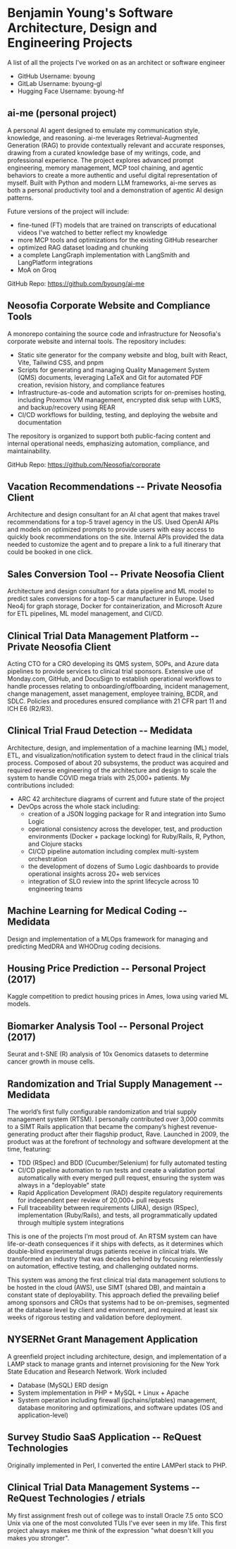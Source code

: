 # Benjamin Young's Software Architecture, Design and Engineering Projects

A list of all the projects I've worked on as an architect or software engineer

* GitHub Username: byoung
* GitLab Username: byoung-gl
* Hugging Face Username: byoung-hf


## ai-me (personal project)

A personal AI agent designed to emulate my communication style, knowledge, and reasoning. ai-me leverages Retrieval-Augmented Generation (RAG) to provide contextually relevant and accurate responses, drawing from a curated knowledge base of my writings, code, and professional experience. The project explores advanced prompt engineering, memory management, MCP tool chaining, and agentic behaviors to create a more authentic and useful digital representation of myself. Built with Python and modern LLM frameworks, ai-me serves as both a personal productivity tool and a demonstration of agentic AI design patterns.

Future versions of the project will include: 
* fine-tuned (FT) models that are trained on transcripts of educational videos I've watched to better reflect my knowledge
* more MCP tools and optimizations for the existing GitHub researcher
* optimized RAG dataset loading and chunking
* a complete LangGraph implementation with LangSmith and LangPlatform integrations
* MoA on Groq

GitHub Repo: https://github.com/byoung/ai-me

## Neosofia Corporate Website and Compliance Tools

A monorepo containing the source code and infrastructure for Neosofia's corporate website and internal tools. The repository includes:

* Static site generator for the company website and blog, built with React, Vite, Tailwind CSS, and pnpm
* Scripts for generating and managing Quality Management System (QMS) documents, leveraging LaTeX and Git for automated PDF creation, revision history, and compliance features
* Infrastructure-as-code and automation scripts for on-premises hosting, including Proxmox VM management, encrypted disk setup with LUKS, and backup/recovery using REAR
* CI/CD workflows for building, testing, and deploying the website and documentation

The repository is organized to support both public-facing content and internal operational needs, emphasizing automation, compliance, and maintainability.

GitHub Repo: https://github.com/Neosofia/corporate


## Vacation Recommendations -- Private Neosofia Client

Architecture and design consultant for an AI chat agent that makes travel recommendations for a top-5 travel agency in the US. Used OpenAI APIs and models on optimized prompts to provide users with easy access to quickly book recommendations on the site. Internal APIs provided the data needed to customize the agent and to prepare a link to a full itinerary that could be booked in one click.


## Sales Conversion Tool -- Private Neosofia Client

Architecture and design consultant for a data pipeline and ML model to predict sales conversions for a top-5 car manufacturer in Europe. Used Neo4j for graph storage, Docker for containerization, and Microsoft Azure for ETL pipelines, ML model management, and CI/CD.


## Clinical Trial Data Management Platform -- Private Neosofia Client

Acting CTO for a CRO developing its QMS system, SOPs, and Azure data pipelines to provide services to clinical trial sponsors. Extensive use of Monday.com, GitHub, and DocuSign to establish operational workflows to handle processes relating to onboarding/offboarding, incident management, change management, asset management, employee training, BCDR, and SDLC. Policies and procedures ensured compliance with 21 CFR part 11 and ICH E6 (R2/R3).

## Clinical Trial Fraud Detection -- Medidata

Architecture, design, and implementation of a machine learning (ML) model, ETL, and visualization/notification system to detect fraud in the clinical trials process. Composed of about 20 subsystems, the product was acquired and required reverse engineering of the architecture and design to scale the system to handle COVID mega trials with 25,000+ patients. My contributions included:
* ARC 42 architecture diagrams of current and future state of the project
* DevOps across the whole stack including:
  * creation of a JSON logging package for R and integration into Sumo Logic
  * operational consistency across the developer, test, and production environments (Docker + package locking) for Ruby/Rails, R, Python, and Clojure stacks
  * CI/CD pipeline automation including complex multi-system orchestration
  * the development of dozens of Sumo Logic dashboards to provide operational insights across 20+ web services
  * integration of SLO review into the sprint lifecycle across 10 engineering teams


## Machine Learning for Medical Coding -- Medidata

Design and implementation of a MLOps framework for managing and predicting MedDRA and WHODrug coding decisions.

## Housing Price Prediction -- Personal Project (2017)

Kaggle competition to predict housing prices in Ames, Iowa using varied ML models.

## Biomarker Analysis Tool -- Personal Project (2017)

Seurat and t-SNE (R) analysis of 10x Genomics datasets to determine cancer growth in mouse cells.

## Randomization and Trial Supply Management -- Medidata

The world’s first fully configurable randomization and trial supply management system (RTSM). I personally contributed over 3,000 commits to a SIMT Rails application that became the company’s highest revenue-generating product after their flagship product, Rave. Launched in 2009, the product was at the forefront of technology and software development at the time, featuring:
* TDD (RSpec) and BDD (Cucumber/Selenium) for fully automated testing
* CI/CD pipeline automation to run tests and create a validation portal automatically with every merged pull request, ensuring the system was always in a "deployable" state
* Rapid Application Development (RAD) despite regulatory requirements for independent peer review of 20,000+ pull requests
* Full traceability between requirements (JIRA), design (RSpec), implementation (Ruby/Rails), and tests, all programmatically updated through multiple system integrations

This is one of the projects I’m most proud of. An RTSM system can have life-or-death consequences if it ships with defects, as it determines which double-blind experimental drugs patients receive in clinical trials. We transformed an industry that was decades behind by focusing relentlessly on automation, effective testing, and challenging outdated norms.

This system was among the first clinical trial data management solutions to be hosted in the cloud (AWS), use SIMT (shared DB), and maintain a constant state of deployability. This approach defied the prevailing belief among sponsors and CROs that systems had to be on-premises, segmented at the database level by client and environment, and required at least six weeks of rigorous testing and validation before deployment.


## NYSERNet Grant Management Application

A greenfield project including architecture, design, and implementation of a LAMP stack to manage grants and internet provisioning for the New York State Education and Research Network. Work included
 * Database (MySQL) ERD design
 * System implementation in PHP + MySQL + Linux + Apache 
 * System operation including firewall (ipchains/iptables) management, database monitoring and optimizations, and software updates (OS and application-level)

## Survey Studio SaaS Application -- ReQuest Technologies

Originally implemented in Perl, I converted the entire LAMPerl stack to PHP.

## Clinical Trial Data Management Systems -- ReQuest Technologies / etrials

My first assignment fresh out of college was to install Oracle 7.5 onto SCO Unix via one of the most convoluted TUIs I've ever seen in my life. This first project always makes me think of the expression "what doesn't kill you makes you stronger".
